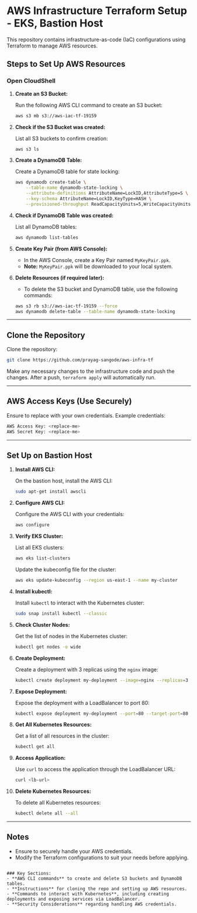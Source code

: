 # AWS Infrastructure Terraform Setup - EKS, Bastion Host

This repository contains infrastructure-as-code (IaC) configurations using Terraform to manage AWS resources.

## Steps to Set Up AWS Resources

### Open CloudShell

1. **Create an S3 Bucket:**

   Run the following AWS CLI command to create an S3 bucket:

   ```bash
   aws s3 mb s3://aws-iac-tf-19159
   ```

2. **Check if the S3 Bucket was created:**

   List all S3 buckets to confirm creation:

   ```bash
   aws s3 ls
   ```

3. **Create a DynamoDB Table:**

   Create a DynamoDB table for state locking:

   ```bash
   aws dynamodb create-table \
       --table-name dynamodb-state-locking \
       --attribute-definitions AttributeName=LockID,AttributeType=S \
       --key-schema AttributeName=LockID,KeyType=HASH \
       --provisioned-throughput ReadCapacityUnits=5,WriteCapacityUnits=5
   ```

4. **Check if DynamoDB Table was created:**

   List all DynamoDB tables:

   ```bash
   aws dynamodb list-tables
   ```

5. **Create Key Pair (from AWS Console):**

   - In the AWS Console, create a Key Pair named `MyKeyPair.ppk`.
   - **Note:** `MyKeyPair.ppk` will be downloaded to your local system.

6. **Delete Resources (if required later):**

   - To delete the S3 bucket and DynamoDB table, use the following commands:

   ```bash
   aws s3 rb s3://aws-iac-tf-19159 --force
   aws dynamodb delete-table --table-name dynamodb-state-locking
   ```

---

## Clone the Repository

Clone the repository:

```bash
git clone https://github.com/prayag-sangode/aws-infra-tf
```

Make any necessary changes to the infrastructure code and push the changes. After a push, `terraform apply` will automatically run.

---

## AWS Access Keys (Use Securely)

Ensure to replace with your own credentials. Example credentials:

```bash
AWS Access Key: <replace-me>
AWS Secret Key: <replace-me>
```

---

## Set Up on Bastion Host

1. **Install AWS CLI:**

   On the bastion host, install the AWS CLI:

   ```bash
   sudo apt-get install awscli
   ```

2. **Configure AWS CLI:**

   Configure the AWS CLI with your credentials:

   ```bash
   aws configure
   ```

3. **Verify EKS Cluster:**

   List all EKS clusters:

   ```bash
   aws eks list-clusters
   ```

   Update the kubeconfig file for the cluster:

   ```bash
   aws eks update-kubeconfig --region us-east-1 --name my-cluster
   ```

4. **Install kubectl:**

   Install `kubectl` to interact with the Kubernetes cluster:

   ```bash
   sudo snap install kubectl --classic
   ```

5. **Check Cluster Nodes:**

   Get the list of nodes in the Kubernetes cluster:

   ```bash
   kubectl get nodes -o wide
   ```

6. **Create Deployment:**

   Create a deployment with 3 replicas using the `nginx` image:

   ```bash
   kubectl create deployment my-deployment --image=nginx --replicas=3
   ```

7. **Expose Deployment:**

   Expose the deployment with a LoadBalancer to port 80:

   ```bash
   kubectl expose deployment my-deployment --port=80 --target-port=80 --type=LoadBalancer
   ```

8. **Get All Kubernetes Resources:**

   Get a list of all resources in the cluster:

   ```bash
   kubectl get all
   ```

9. **Access Application:**

   Use `curl` to access the application through the LoadBalancer URL:

   ```bash
   curl <lb-url>
   ```

10. **Delete Kubernetes Resources:**

    To delete all Kubernetes resources:

    ```bash
    kubectl delete all --all
    ```

---

## Notes

- Ensure to securely handle your AWS credentials.
- Modify the Terraform configurations to suit your needs before applying.
```

### Key Sections:
- **AWS CLI commands** to create and delete S3 buckets and DynamoDB tables.
- **Instructions** for cloning the repo and setting up AWS resources.
- **Commands to interact with Kubernetes**, including creating deployments and exposing services via LoadBalancer.
- **Security Considerations** regarding handling AWS credentials.
